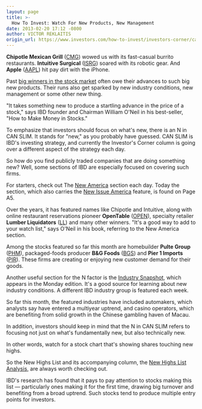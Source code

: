 ```yaml
---
layout: page
title: >-
  How To Invest: Watch For New Products, New Management
date: 2013-02-20 17:12 -0800
author: VICTOR REKLAITIS
origin_url: https://www.investors.com/how-to-invest/investors-corner/can-slim-investing-strategy
---
```





**Chipotle Mexican Grill** ([CMG](https://research.investors.com/quote.aspx?symbol=CMG)) wowed us with its fast-casual burrito restaurants. **Intuitive Surgical** ([ISRG](https://research.investors.com/quote.aspx?symbol=ISRG)) soared with its robotic gear. And **Apple** ([AAPL](https://research.investors.com/quote.aspx?symbol=AAPL)) hit pay dirt with the iPhone.


Past [big winners in the stock market](http://news.investors.com/investing.aspx) often owe their advances to such big new products. Their runs also get sparked by new industry conditions, new management or some other new thing.


"It takes something new to produce a startling advance in the price of a stock," says IBD founder and Chairman William O'Neil in his best-seller, "How to Make Money in Stocks."


To emphasize that investors should focus on what's new, there is an N in CAN SLIM. It stands for "new," as you probably have guessed. CAN SLIM is IBD's investing strategy, and currently the Investor's Corner column is going over a different aspect of the strategy each day.


So how do you find publicly traded companies that are doing something new? Well, some sections of IBD are especially focused on covering such firms.


For starters, check out The [New America](http://news.investors.com/business/new-america.htm) section each day. Today the section, which also carries the [New Issue America](http://news.investors.com/business/issue-america.htm) feature, is found on Page A5.


Over the years, it has featured names like Chipotle and Intuitive, along with online restaurant reservations pioneer  **OpenTable** ([OPEN](https://research.investors.com/quote.aspx?symbol=OPEN)), specialty retailer  **Lumber Liquidators** ([LL](https://research.investors.com/quote.aspx?symbol=LL)) and many other winners. "It's a good way to add to your watch list," says O'Neil in his book, referring to the New America section.


Among the stocks featured so far this month are homebuilder  **Pulte Group** ([PHM](https://research.investors.com/quote.aspx?symbol=PHM)), packaged-foods producer **B&G Foods** ([BGS](https://research.investors.com/quote.aspx?symbol=BGS)) and **Pier 1 Imports** ([PIR](https://research.investors.com/quote.aspx?symbol=PIR)). These firms are creating or enjoying new customer demand for their goods.


Another useful section for the N factor is the [Industry Snapshot](http://news.investors.com/business/industry-snapshot.htm), which appears in the Monday edition. It's a good source for learning about new industry conditions. A different IBD industry group is featured each week.


So far this month, the featured industries have included automakers, which analysts say have entered a multiyear uptrend, and casino operators, which are benefiting from solid growth in the Chinese gambling haven of Macau.


In addition, investors should keep in mind that the N in CAN SLIM refers to focusing not just on what's fundamentally new, but also technically new.


In other words, watch for a stock chart that's showing shares touching new highs.


So the New Highs List and its accompanying column, the [New Highs List Analysis,](http://news.investors.com/investing-new-highs/022013-645110-lumber-liquidators-ends-mostly-flat.htm) are always worth checking out.


IBD's research has found that it pays to pay attention to stocks making this list — particularly ones making it for the first time, drawing big turnover and benefiting from a broad uptrend. Such stocks tend to produce multiple entry points for investors.




